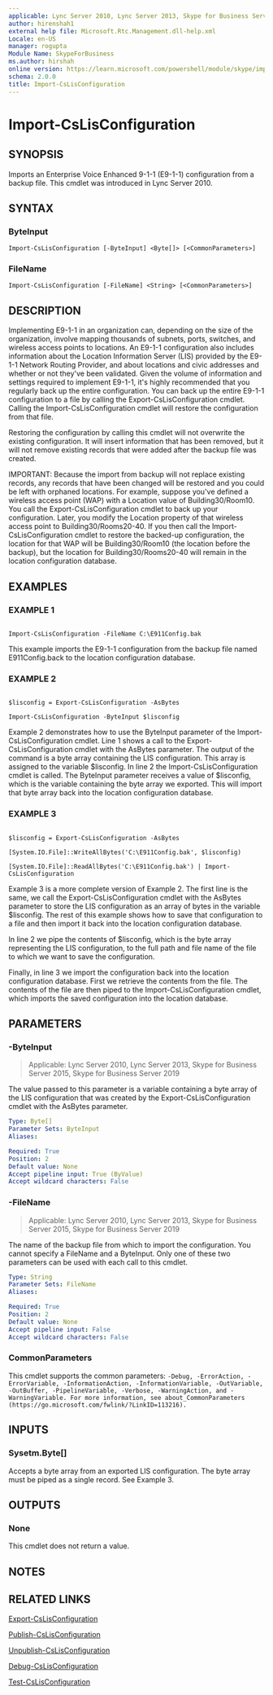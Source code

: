 ```yaml
---
applicable: Lync Server 2010, Lync Server 2013, Skype for Business Server 2015, Skype for Business Server 2019
author: hirenshah1
external help file: Microsoft.Rtc.Management.dll-help.xml
Locale: en-US
manager: rogupta
Module Name: SkypeForBusiness
ms.author: hirshah
online version: https://learn.microsoft.com/powershell/module/skype/import-cslisconfiguration
schema: 2.0.0
title: Import-CsLisConfiguration
---
```


# Import-CsLisConfiguration

## SYNOPSIS

Imports an Enterprise Voice Enhanced 9-1-1 (E9-1-1) configuration from a backup file.
This cmdlet was introduced in Lync Server 2010.

## SYNTAX

### ByteInput
```
Import-CsLisConfiguration [-ByteInput] <Byte[]> [<CommonParameters>]
```

### FileName
```
Import-CsLisConfiguration [-FileName] <String> [<CommonParameters>]
```

## DESCRIPTION

Implementing E9-1-1 in an organization can, depending on the size of the organization, involve mapping thousands of subnets, ports, switches, and wireless access points to locations.
An E9-1-1 configuration also includes information about the Location Information Server (LIS) provided by the E9-1-1 Network Routing Provider, and about locations and civic addresses and whether or not they've been validated.
Given the volume of information and settings required to implement E9-1-1, it's highly recommended that you regularly back up the entire configuration.
You can back up the entire E9-1-1 configuration to a file by calling the Export-CsLisConfiguration cmdlet.
Calling the Import-CsLisConfiguration cmdlet will restore the configuration from that file.

Restoring the configuration by calling this cmdlet will not overwrite the existing configuration.
It will insert information that has been removed, but it will not remove existing records that were added after the backup file was created.

IMPORTANT: Because the import from backup will not replace existing records, any records that have been changed will be restored and you could be left with orphaned locations.
For example, suppose you've defined a wireless access point (WAP) with a Location value of Building30/Room10.
You call the Export-CsLisConfiguration cmdlet to back up your configuration.
Later, you modify the Location property of that wireless access point to Building30/Rooms20-40.
If you then call the Import-CsLisConfiguration cmdlet to restore the backed-up configuration, the location for that WAP will be Building30/Room10 (the location before the backup), but the location for Building30/Rooms20-40 will remain in the location configuration database.

## EXAMPLES

### EXAMPLE 1
```

Import-CsLisConfiguration -FileName C:\E911Config.bak
```

This example imports the E9-1-1 configuration from the backup file named E911Config.back to the location configuration database.

### EXAMPLE 2
```

$lisconfig = Export-CsLisConfiguration -AsBytes

Import-CsLisConfiguration -ByteInput $lisconfig
```

Example 2 demonstrates how to use the ByteInput parameter of the Import-CsLisConfiguration cmdlet.
Line 1 shows a call to the Export-CsLisConfiguration cmdlet with the AsBytes parameter.
The output of the command is a byte array containing the LIS configuration.
This array is assigned to the variable $lisconfig.
In line 2 the Import-CsLisConfiguration cmdlet is called.
The ByteInput parameter receives a value of $lisconfig, which is the variable containing the byte array we exported.
This will import that byte array back into the location configuration database.

### EXAMPLE 3
```

$lisconfig = Export-CsLisConfiguration -AsBytes

[System.IO.File]::WriteAllBytes('C:\E911Config.bak', $lisconfig)

[System.IO.File]::ReadAllBytes('C:\E911Config.bak') | Import-CsLisConfiguration
```

Example 3 is a more complete version of Example 2.
The first line is the same, we call the Export-CsLisConfiguration cmdlet with the AsBytes parameter to store the LIS configuration as an array of bytes in the variable $lisconfig.
The rest of this example shows how to save that configuration to a file and then import it back into the location configuration database.

In line 2 we pipe the contents of $lisconfig, which is the byte array representing the LIS configuration, to the full path and file name of the file to which we want to save the configuration.

Finally, in line 3 we import the configuration back into the location configuration database.
First we retrieve the contents from the file.
The contents of the file are then piped to the Import-CsLisConfiguration cmdlet, which imports the saved configuration into the location database.

## PARAMETERS

### -ByteInput

> Applicable: Lync Server 2010, Lync Server 2013, Skype for Business Server 2015, Skype for Business Server 2019

The value passed to this parameter is a variable containing a byte array of the LIS configuration that was created by the Export-CsLisConfiguration cmdlet with the AsBytes parameter.

```yaml
Type: Byte[]
Parameter Sets: ByteInput
Aliases:

Required: True
Position: 2
Default value: None
Accept pipeline input: True (ByValue)
Accept wildcard characters: False
```

### -FileName

> Applicable: Lync Server 2010, Lync Server 2013, Skype for Business Server 2015, Skype for Business Server 2019

The name of the backup file from which to import the configuration.
You cannot specify a FileName and a ByteInput.
Only one of these two parameters can be used with each call to this cmdlet.

```yaml
Type: String
Parameter Sets: FileName
Aliases:

Required: True
Position: 2
Default value: None
Accept pipeline input: False
Accept wildcard characters: False
```

### CommonParameters
This cmdlet supports the common parameters: `-Debug, -ErrorAction, -ErrorVariable, -InformationAction, -InformationVariable, -OutVariable, -OutBuffer, -PipelineVariable, -Verbose, -WarningAction, and -WarningVariable. For more information, see about_CommonParameters (https://go.microsoft.com/fwlink/?LinkID=113216).`

## INPUTS

### Sysetm.Byte[]
Accepts a byte array from an exported LIS configuration. The byte array must be piped as a single
record. See Example 3.

## OUTPUTS

### None
This cmdlet does not return a value.

## NOTES

## RELATED LINKS

[Export-CsLisConfiguration](Export-CsLisConfiguration.md)

[Publish-CsLisConfiguration](Publish-CsLisConfiguration.md)

[Unpublish-CsLisConfiguration](Unpublish-CsLisConfiguration.md)

[Debug-CsLisConfiguration](Debug-CsLisConfiguration.md)

[Test-CsLisConfiguration](Test-CsLisConfiguration.md)
